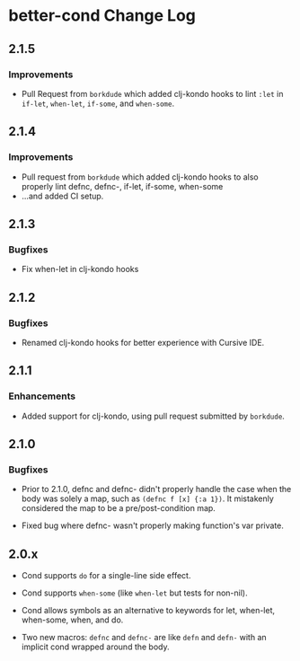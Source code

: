 # better-cond Change Log

## 2.1.5

### Improvements

* Pull Request from `borkdude` which added clj-kondo hooks to lint `:let` in `if-let`, `when-let`, `if-some`, and `when-some`.

## 2.1.4

### Improvements

* Pull request from `borkdude` which added clj-kondo hooks to also properly lint defnc, defnc-, if-let, if-some, when-some
* ...and added CI setup.

## 2.1.3

### Bugfixes

* Fix when-let in clj-kondo hooks

## 2.1.2

### Bugfixes

* Renamed clj-kondo hooks for better experience with Cursive IDE.

## 2.1.1

### Enhancements

* Added support for clj-kondo, using pull request submitted by `borkdude`.

## 2.1.0

### Bugfixes

* Prior to 2.1.0, defnc and defnc- didn't properly handle the case when the body was solely a map, such as `(defnc f [x] {:a 1})`. It mistakenly considered the map to be a pre/post-condition map.

* Fixed bug where defnc- wasn't properly making function's var private.

## 2.0.x

* Cond supports `do` for a single-line side effect.

* Cond supports `when-some` (like `when-let` but tests for non-nil).

* Cond allows symbols as an alternative to keywords for let, when-let, when-some, when, and do.

* Two new macros: `defnc` and `defnc-` are like `defn` and `defn-` with an implicit cond wrapped around the body.

